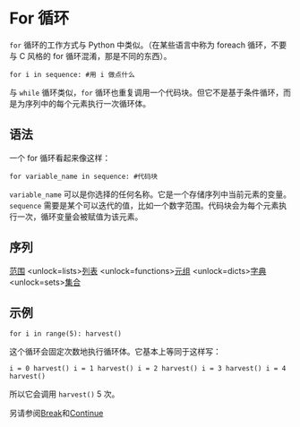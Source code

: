 # For 循环
`for` 循环的工作方式与 Python 中类似。（在某些语言中称为 foreach 循环，不要与 C 风格的 for 循环混淆，那是不同的东西）。

`for i in sequence:
	#用 i 做点什么`

与 `while` 循环类似，`for` 循环也重复调用一个代码块。但它不是基于条件循环，而是为序列中的每个元素执行一次循环体。

## 语法
一个 for 循环看起来像这样：

`for variable_name in sequence:
	#代码块`

`variable_name` 可以是你选择的任何名称。它是一个存储序列中当前元素的变量。`sequence` 需要是某个可以迭代的值，比如一个数字范围。代码块会为每个元素执行一次，循环变量会被赋值为该元素。

## 序列
[范围](functions/range)      <unlock=lists>[列表](docs/scripting/lists.md)      </unlock><unlock=functions>[元组](docs/scripting/tuples.md)      </unlock><unlock=dicts>[字典](docs/scripting/dicts.md)      </unlock><unlock=sets>[集合](docs/scripting/sets.md)</unlock>

## 示例
`for i in range(5):
    harvest()`

这个循环会固定次数地执行循环体。它基本上等同于这样写：

`i = 0
harvest()
i = 1
harvest()
i = 2
harvest()
i = 3
harvest()
i = 4
harvest()`

所以它会调用 `harvest()` 5 次。

另请参阅[Break](docs/scripting/break.md)和[Continue](docs/scripting/continue.md)